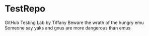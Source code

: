 # TestRepo
GitHub Testing Lab by Tiffany
Beware the wrath of the hungry emu
Someone say yaks and gnus are more dangerous than emus
